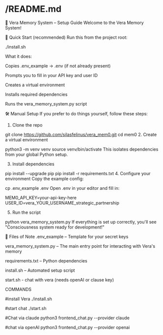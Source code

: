 # /README.md

🧠 Vera Memory System – Setup Guide
Welcome to the Vera Memory System! 

🚀 Quick Start (recommended)
Run this from the project root:

./install.sh

What it does:

Copies .env_example → .env (if not already present)

Prompts you to fill in your API key and user ID

Creates a virtual environment

Installs required dependencies

Runs the vera_memory_system.py script

🛠️ Manual Setup
If you prefer to do things yourself, follow these steps:

1. Clone the repo


git clone https://github.com/silasfelinus/vera_mem0.git
cd mem0
2. Create a virtual environment

python3 -m venv venv
source venv/bin/activate
This isolates dependencies from your global Python setup.

3. Install dependencies

pip install --upgrade pip
pip install -r requirements.txt
4. Configure your environment
Copy the example config:


cp .env_example .env
Open .env in your editor and fill in:


MEM0_API_KEY=your-api-key-here
USER_ID=vera_YOUR_USERNAME_strategic_partnership

5. Run the script

python vera_memory_system.py
If everything is set up correctly, you'll see "Consciousness system ready for development!"



🧾 Files of Note
.env_example – Template for your secret keys

vera_memory_system.py – The main entry point for interacting with Vera's memory

requirements.txt – Python dependencies

install.sh – Automated setup script

start.sh - chat with vera (needs openAI or clause key)


COMMANDS

#install Vera
./install.sh  

#start chat
./start.sh 

#Chat via claude
python3 frontend_chat.py --provider claude 

#chat via openAI
python3 frontend_chat.py --provider openai 